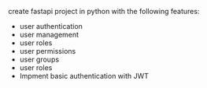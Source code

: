 create fastapi project in python with the following features:
- user authentication
- user management
- user roles
- user permissions
- user groups
- user roles
- Impment basic authentication with JWT
